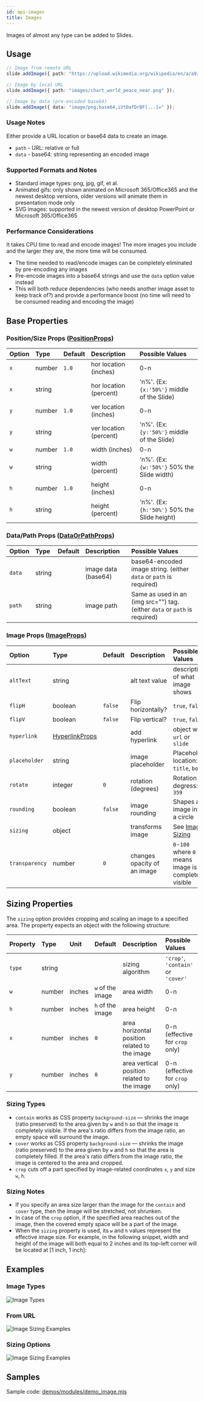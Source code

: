 ```yaml
---
id: api-images
title: Images
---
```


Images of almost any type can be added to Slides.

## Usage

```typescript
// Image from remote URL
slide.addImage({ path: "https://upload.wikimedia.org/wikipedia/en/a/a9/Example.jpg" });

// Image by local URL
slide.addImage({ path: "images/chart_world_peace_near.png" });

// Image by data (pre-encoded base64)
slide.addImage({ data: "image/png;base64,iVtDafDrBF[...]=" });
```

### Usage Notes

Either provide a URL location or base64 data to create an image.

- `path` - URL: relative or full
- `data` - base64: string representing an encoded image

### Supported Formats and Notes

- Standard image types: png, jpg, gif, et al.
- Animated gifs: only shown animated on Microsoft 365/Office365 and the newest desktop versions, older versions will animate them in presentation mode only
- SVG images: supported in the newest version of desktop PowerPoint or Microsoft 365/Office365

### Performance Considerations

It takes CPU time to read and encode images! The more images you include and the larger they are, the more time will be consumed.

- The time needed to read/encode images can be completely eliminated by pre-encoding any images
- Pre-encode images into a base64 strings and use the `data` option value instead
- This will both reduce dependencies (who needs another image asset to keep track of?) and provide a performance
    boost (no time will need to be consumed reading and encoding the image)

## Base Properties

### Position/Size Props ([PositionProps](/PptxGenJS/docs/types#position-props))

| Option | Type   | Default | Description            | Possible Values                              |
| :----- | :----- | :------ | :--------------------- | :------------------------------------------- |
| `x`    | number | `1.0`   | hor location (inches)  | 0-n                                          |
| `x`    | string |         | hor location (percent) | 'n%'. (Ex: `{x:'50%'}` middle of the Slide)  |
| `y`    | number | `1.0`   | ver location (inches)  | 0-n                                          |
| `y`    | string |         | ver location (percent) | 'n%'. (Ex: `{y:'50%'}` middle of the Slide)  |
| `w`    | number | `1.0`   | width (inches)         | 0-n                                          |
| `w`    | string |         | width (percent)        | 'n%'. (Ex: `{w:'50%'}` 50% the Slide width)  |
| `h`    | number | `1.0`   | height (inches)        | 0-n                                          |
| `h`    | string |         | height (percent)       | 'n%'. (Ex: `{h:'50%'}` 50% the Slide height) |

### Data/Path Props ([DataOrPathProps](/PptxGenJS/docs/types#datapath-props-dataorpathprops))

| Option | Type   | Default | Description         | Possible Values                                                            |
| :----- | :----- | :------ | :------------------ | :------------------------------------------------------------------------- |
| `data` | string |         | image data (base64) | base64-encoded image string. (either `data` or `path` is required)         |
| `path` | string |         | image path          | Same as used in an (img src="") tag. (either `data` or `path` is required) |

### Image Props ([ImageProps](/PptxGenJS/docs/types#image-props-imageprops))

| Option         | Type                                                                   | Default | Description                 | Possible Values                                       |
| :------------- | :--------------------------------------------------------------------- | :------ | :-------------------------- | :---------------------------------------------------- |
| `altText`      | string                                                                 |         | alt text value              | description of what image shows                       |
| `flipH`        | boolean                                                                | `false` | Flip horizontally?          | `true`, `false`                                       |
| `flipV`        | boolean                                                                | `false` | Flip vertical?              | `true`, `false`                                       |
| `hyperlink`    | [HyperlinkProps](/PptxGenJS/docs/types#hyperlink-props-hyperlinkprops) |         | add hyperlink               | object with `url` or `slide`                          |
| `placeholder`  | string                                                                 |         | image placeholder           | Placeholder location: `title`, `body`                 |
| `rotate`       | integer                                                                | `0`     | rotation (degrees)          | Rotation degress: `0`-`359`                           |
| `rounding`     | boolean                                                                | `false` | image rounding              | Shapes an image into a circle                         |
| `sizing`       | object                                                                 |         | transforms image            | See [Image Sizing](#sizing-properties)                |
| `transparency` | number                                                                 | `0`     | changes opacity of an image | `0`-`100` where `0` means image is completely visible |

## Sizing Properties

The `sizing` option provides cropping and scaling an image to a specified area. The property expects an object with the following structure:

| Property | Type   | Unit   | Default          | Description                                   | Possible Values                    |
| :------- | :----- | :----- | :--------------- | :-------------------------------------------- | :--------------------------------- |
| `type`   | string |        |                  | sizing algorithm                              | `'crop'`, `'contain'` or `'cover'` |
| `w`      | number | inches | `w` of the image | area width                                    | 0-n                                |
| `h`      | number | inches | `h` of the image | area height                                   | 0-n                                |
| `x`      | number | inches | `0`              | area horizontal position related to the image | 0-n (effective for `crop` only)    |
| `y`      | number | inches | `0`              | area vertical position related to the image   | 0-n (effective for `crop` only)    |

### Sizing Types

- `contain` works as CSS property `background-size` — shrinks the image (ratio preserved) to the area given by `w` and `h` so that the image is completely visible. If the area's ratio differs from the image ratio, an empty space will surround the image.
- `cover` works as CSS property `background-size` — shrinks the image (ratio preserved) to the area given by `w` and `h` so that the area is completely filled. If the area's ratio differs from the image ratio, the image is centered to the area and cropped.
- `crop` cuts off a part specified by image-related coordinates `x`, `y` and size `w`, `h`.

### Sizing Notes

- If you specify an area size larger than the image for the `contain` and `cover` type, then the image will be stretched, not shrunken.
- In case of the `crop` option, if the specified area reaches out of the image, then the covered empty space will be a part of the image.
- When the `sizing` property is used, its `w` and `h` values represent the effective image size. For example, in the following snippet, width and height of the image will both equal to 2 inches and its top-left corner will be located at [1 inch, 1 inch]:

## Examples

### Image Types

![Image Types](./assets/ex-image-types.gif)

### From URL

![Image Sizing Examples](./assets/ex-image-paths.png)

### Sizing Options

![Image Sizing Examples](./assets/ex-image-sizing.png)

## Samples

Sample code: [demos/modules/demo_image.mjs](https://github.com/gitbrent/PptxGenJS/blob/master/demos/modules/demo_image.mjs)
